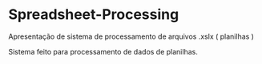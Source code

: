 # Spreadsheet-Processing
Apresentação de sistema de processamento de arquivos .xslx ( planilhas ) 

Sistema feito para processamento de dados de planilhas.
